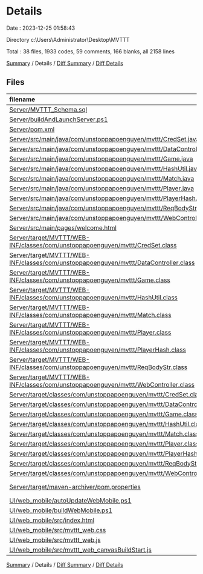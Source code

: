 # Details

Date : 2023-12-25 01:58:43

Directory c:\\Users\\Administrator\\Desktop\\MVTTT

Total : 38 files,  1933 codes, 59 comments, 166 blanks, all 2158 lines

[Summary](results.md) / Details / [Diff Summary](diff.md) / [Diff Details](diff-details.md)

## Files
| filename | language | code | comment | blank | total |
| :--- | :--- | ---: | ---: | ---: | ---: |
| [Server/MVTTT_Schema.sql](/Server/MVTTT_Schema.sql) | SQL | 80 | 24 | 16 | 120 |
| [Server/buildAndLaunchServer.ps1](/Server/buildAndLaunchServer.ps1) | PowerShell | 4 | 3 | 1 | 8 |
| [Server/pom.xml](/Server/pom.xml) | XML | 52 | 5 | 5 | 62 |
| [Server/src/main/java/com/unstoppapoenguyen/mvttt/CredSet.java](/Server/src/main/java/com/unstoppapoenguyen/mvttt/CredSet.java) | Java | 9 | 0 | 2 | 11 |
| [Server/src/main/java/com/unstoppapoenguyen/mvttt/DataController.java](/Server/src/main/java/com/unstoppapoenguyen/mvttt/DataController.java) | Java | 173 | 0 | 20 | 193 |
| [Server/src/main/java/com/unstoppapoenguyen/mvttt/Game.java](/Server/src/main/java/com/unstoppapoenguyen/mvttt/Game.java) | Java | 19 | 0 | 2 | 21 |
| [Server/src/main/java/com/unstoppapoenguyen/mvttt/HashUtil.java](/Server/src/main/java/com/unstoppapoenguyen/mvttt/HashUtil.java) | Java | 24 | 0 | 5 | 29 |
| [Server/src/main/java/com/unstoppapoenguyen/mvttt/Match.java](/Server/src/main/java/com/unstoppapoenguyen/mvttt/Match.java) | Java | 33 | 0 | 2 | 35 |
| [Server/src/main/java/com/unstoppapoenguyen/mvttt/Player.java](/Server/src/main/java/com/unstoppapoenguyen/mvttt/Player.java) | Java | 9 | 0 | 2 | 11 |
| [Server/src/main/java/com/unstoppapoenguyen/mvttt/PlayerHash.java](/Server/src/main/java/com/unstoppapoenguyen/mvttt/PlayerHash.java) | Java | 9 | 0 | 2 | 11 |
| [Server/src/main/java/com/unstoppapoenguyen/mvttt/ReqBodyStr.java](/Server/src/main/java/com/unstoppapoenguyen/mvttt/ReqBodyStr.java) | Java | 7 | 0 | 2 | 9 |
| [Server/src/main/java/com/unstoppapoenguyen/mvttt/WebController.java](/Server/src/main/java/com/unstoppapoenguyen/mvttt/WebController.java) | Java | 215 | 1 | 7 | 223 |
| [Server/src/main/pages/welcome.html](/Server/src/main/pages/welcome.html) | HTML | 108 | 0 | 19 | 127 |
| [Server/target/MVTTT/WEB-INF/classes/com/unstoppapoenguyen/mvttt/CredSet.class](/Server/target/MVTTT/WEB-INF/classes/com/unstoppapoenguyen/mvttt/CredSet.class) | Java | 5 | 0 | 0 | 5 |
| [Server/target/MVTTT/WEB-INF/classes/com/unstoppapoenguyen/mvttt/DataController.class](/Server/target/MVTTT/WEB-INF/classes/com/unstoppapoenguyen/mvttt/DataController.class) | Java | 50 | 0 | 0 | 50 |
| [Server/target/MVTTT/WEB-INF/classes/com/unstoppapoenguyen/mvttt/Game.class](/Server/target/MVTTT/WEB-INF/classes/com/unstoppapoenguyen/mvttt/Game.class) | Java | 9 | 0 | 0 | 9 |
| [Server/target/MVTTT/WEB-INF/classes/com/unstoppapoenguyen/mvttt/HashUtil.class](/Server/target/MVTTT/WEB-INF/classes/com/unstoppapoenguyen/mvttt/HashUtil.class) | Java | 22 | 0 | 0 | 22 |
| [Server/target/MVTTT/WEB-INF/classes/com/unstoppapoenguyen/mvttt/Match.class](/Server/target/MVTTT/WEB-INF/classes/com/unstoppapoenguyen/mvttt/Match.class) | Java | 12 | 2 | 0 | 14 |
| [Server/target/MVTTT/WEB-INF/classes/com/unstoppapoenguyen/mvttt/Player.class](/Server/target/MVTTT/WEB-INF/classes/com/unstoppapoenguyen/mvttt/Player.class) | Java | 5 | 0 | 0 | 5 |
| [Server/target/MVTTT/WEB-INF/classes/com/unstoppapoenguyen/mvttt/PlayerHash.class](/Server/target/MVTTT/WEB-INF/classes/com/unstoppapoenguyen/mvttt/PlayerHash.class) | Java | 5 | 0 | 0 | 5 |
| [Server/target/MVTTT/WEB-INF/classes/com/unstoppapoenguyen/mvttt/ReqBodyStr.class](/Server/target/MVTTT/WEB-INF/classes/com/unstoppapoenguyen/mvttt/ReqBodyStr.class) | Java | 8 | 0 | 0 | 8 |
| [Server/target/MVTTT/WEB-INF/classes/com/unstoppapoenguyen/mvttt/WebController.class](/Server/target/MVTTT/WEB-INF/classes/com/unstoppapoenguyen/mvttt/WebController.class) | Java | 85 | 0 | 0 | 85 |
| [Server/target/classes/com/unstoppapoenguyen/mvttt/CredSet.class](/Server/target/classes/com/unstoppapoenguyen/mvttt/CredSet.class) | Java | 5 | 0 | 0 | 5 |
| [Server/target/classes/com/unstoppapoenguyen/mvttt/DataController.class](/Server/target/classes/com/unstoppapoenguyen/mvttt/DataController.class) | Java | 50 | 0 | 0 | 50 |
| [Server/target/classes/com/unstoppapoenguyen/mvttt/Game.class](/Server/target/classes/com/unstoppapoenguyen/mvttt/Game.class) | Java | 9 | 0 | 0 | 9 |
| [Server/target/classes/com/unstoppapoenguyen/mvttt/HashUtil.class](/Server/target/classes/com/unstoppapoenguyen/mvttt/HashUtil.class) | Java | 22 | 0 | 0 | 22 |
| [Server/target/classes/com/unstoppapoenguyen/mvttt/Match.class](/Server/target/classes/com/unstoppapoenguyen/mvttt/Match.class) | Java | 12 | 2 | 0 | 14 |
| [Server/target/classes/com/unstoppapoenguyen/mvttt/Player.class](/Server/target/classes/com/unstoppapoenguyen/mvttt/Player.class) | Java | 5 | 0 | 0 | 5 |
| [Server/target/classes/com/unstoppapoenguyen/mvttt/PlayerHash.class](/Server/target/classes/com/unstoppapoenguyen/mvttt/PlayerHash.class) | Java | 5 | 0 | 0 | 5 |
| [Server/target/classes/com/unstoppapoenguyen/mvttt/ReqBodyStr.class](/Server/target/classes/com/unstoppapoenguyen/mvttt/ReqBodyStr.class) | Java | 8 | 0 | 0 | 8 |
| [Server/target/classes/com/unstoppapoenguyen/mvttt/WebController.class](/Server/target/classes/com/unstoppapoenguyen/mvttt/WebController.class) | Java | 85 | 0 | 0 | 85 |
| [Server/target/maven-archiver/pom.properties](/Server/target/maven-archiver/pom.properties) | Java Properties | 3 | 0 | 1 | 4 |
| [UI/web_mobile/autoUpdateWebMobile.ps1](/UI/web_mobile/autoUpdateWebMobile.ps1) | PowerShell | 11 | 0 | 1 | 12 |
| [UI/web_mobile/buildWebMobile.ps1](/UI/web_mobile/buildWebMobile.ps1) | PowerShell | 1 | 0 | 0 | 1 |
| [UI/web_mobile/src/index.html](/UI/web_mobile/src/index.html) | HTML | 103 | 3 | 3 | 109 |
| [UI/web_mobile/src/mvttt_web.css](/UI/web_mobile/src/mvttt_web.css) | CSS | 186 | 0 | 38 | 224 |
| [UI/web_mobile/src/mvttt_web.js](/UI/web_mobile/src/mvttt_web.js) | JavaScript | 437 | 2 | 34 | 473 |
| [UI/web_mobile/src/mvttt_web_canvasBuildStart.js](/UI/web_mobile/src/mvttt_web_canvasBuildStart.js) | JavaScript | 48 | 17 | 4 | 69 |

[Summary](results.md) / Details / [Diff Summary](diff.md) / [Diff Details](diff-details.md)